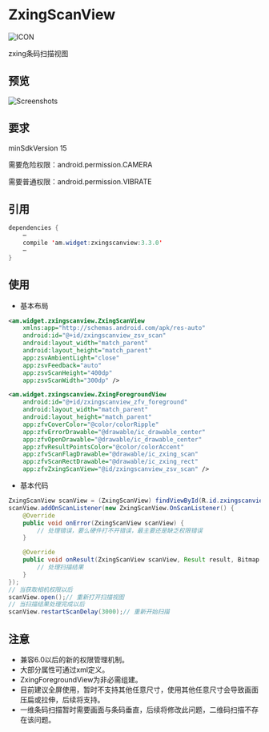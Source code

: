 # ZxingScanView
![ICON](https://raw.githubusercontent.com/AlexMofer/ProjectX/master/zxingscanview/icon.png)

zxing条码扫描视图
## 预览
![Screenshots](https://raw.githubusercontent.com/AlexMofer/ProjectX/master/zxingscanview/screenshots.gif)
## 要求
minSdkVersion 15

需要危险权限：android.permission.CAMERA

需要普通权限：android.permission.VIBRATE

## 引用
```java
dependencies {
    ⋯
    compile 'am.widget:zxingscanview:3.3.0'
    ⋯
}
```
## 使用
- 基本布局
```xml
<am.widget.zxingscanview.ZxingScanView
    xmlns:app="http://schemas.android.com/apk/res-auto"
    android:id="@+id/zxingscanview_zsv_scan"
    android:layout_width="match_parent"
    android:layout_height="match_parent"
    app:zsvAmbientLight="close"
    app:zsvFeedback="auto"
    app:zsvScanHeight="400dp"
    app:zsvScanWidth="300dp" />

<am.widget.zxingscanview.ZxingForegroundView
    android:id="@+id/zxingscanview_zfv_foreground"
    android:layout_width="match_parent"
    android:layout_height="match_parent"
    app:zfvCoverColor="@color/colorRipple"
    app:zfvErrorDrawable="@drawable/ic_drawable_center"
    app:zfvOpenDrawable="@drawable/ic_drawable_center"
    app:zfvResultPointsColor="@color/colorAccent"
    app:zfvScanFlagDrawable="@drawable/ic_zxing_scan"
    app:zfvScanRectDrawable="@drawable/ic_zxing_rect"
    app:zfvZxingScanView="@id/zxingscanview_zsv_scan" />
```
- 基本代码
```java
ZxingScanView scanView = (ZxingScanView) findViewById(R.id.zxingscanview_zsv_scan);
scanView.addOnScanListener(new ZxingScanView.OnScanListener() {
    @Override
    public void onError(ZxingScanView scanView) {
        // 处理错误，要么硬件打不开错误，最主要还是缺乏权限错误
    }

    @Override
    public void onResult(ZxingScanView scanView, Result result, Bitmap barcode, float scaleFactor) {
        // 处理扫描结果
    }
});
// 当获取相机权限以后
scanView.open();// 重新打开扫描视图
// 当扫描结果处理完成以后
scanView.restartScanDelay(3000);// 重新开始扫描
```
## 注意
- 兼容6.0以后的新的权限管理机制。
- 大部分属性可通过xml定义。
- ZxingForegroundView为非必需组建。
- 目前建议全屏使用，暂时不支持其他任意尺寸，使用其他任意尺寸会导致画面压扁或拉伸，后续将支持。
- 一维条码扫描暂时需要画面与条码垂直，后续将修改此问题，二维码扫描不存在该问题。